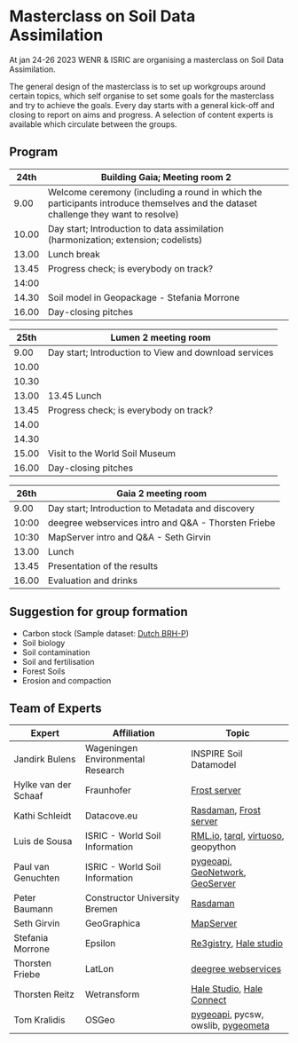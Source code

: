 # Masterclass on Soil Data Assimilation

At jan 24-26 2023 WENR & ISRIC are organising a masterclass on Soil Data Assimilation.

The general design of the masterclass is to set up workgroups around certain topics, which self organise to set some goals for the masterclass and try to achieve the goals.
Every day starts with a general kick-off and closing to report on aims and progress. A selection of content experts is available which circulate between the groups.


## Program

| 24th | Building Gaia; Meeting room 2 |
| --- | --- |
| 9.00 | Welcome ceremony (including a round in which the participants introduce themselves and the dataset challenge they want to resolve) |
| 10.00 | Day start; Introduction to data assimilation (harmonization; extension; codelists) |
| 13.00 | Lunch break |
| 13.45 | Progress check; is everybody on track? |
| 14:00 | |
| 14.30 | Soil model in Geopackage - Stefania Morrone  |
| 16.00 | Day-closing pitches |
 

| 25th | Lumen 2 meeting room |
| --- | --- |
| 9.00 | Day start; Introduction to View and download services |
| 10.00 | |
| 10.30 | |
| 13.00 | 13.45 Lunch |
| 13.45 | Progress check; is everybody on track? |
| 14.00 | |
| 14.30 | |
| 15.00 | Visit to the World Soil Museum |
| 16.00 | Day-closing pitches |
         
| 26th | Gaia 2 meeting room |
| --- | --- |
| 9.00 | Day start; Introduction to Metadata and discovery |
| 10:00 | deegree webservices intro and Q&A - Thorsten Friebe | 
| 10:30 | MapServer intro and Q&A - Seth Girvin |
| 13.00 | Lunch |
| 13.45 | Presentation of the results |
| 16.00 | Evaluation and drinks |


## Suggestion for group formation

- Carbon stock (Sample dataset: [Dutch BRH-P](tools/data/bhr-p/readme))
- Soil biology
- Soil contamination
- Soil and fertilisation
- Forest Soils
- Erosion and compaction

## Team of Experts

| Expert | Affiliation | Topic |
| ---|  --- | --- |
| Jandirk Bulens | Wageningen Environmental Research | INSPIRE Soil Datamodel |
| Hylke van der Schaaf | Fraunhofer | [Frost server](../tools/frost-server.md) |
| Kathi Schleidt | Datacove.eu | [Rasdaman](../tools/rasdaman.md), [Frost server](../tools/frost-server.md) |
| Luis de Sousa | ISRIC - World Soil Information | [RML.io](../tools/rml.md), [tarql](../tools/tarql.md), [virtuoso](../tools/virtuoso.md), geopython |
| Paul van Genuchten | ISRIC - World Soil Information | [pygeoapi](../tools/pygeoapi.md), [GeoNetwork](../tools/geonetwork.md), [GeoServer](../tools/geoserver.md) | 
| Peter Baumann | Constructor University Bremen | [Rasdaman](../tools/rasdaman.md) |
| Seth Girvin | GeoGraphica | [MapServer](../tools/mapserver.md) |
| Stefania Morrone | Epsilon | [Re3gistry](../tools/re3gistry.md), [Hale studio](../tools/hale-studio.md) |
| Thorsten Friebe | LatLon | [deegree webservices](../tools/deegree.md) |
| Thorsten Reitz | Wetransform | [Hale Studio](../tools/hale-studio.md), [Hale Connect](../tools/hale-connect.md) |
| Tom Kralidis | OSGeo | [pygeoapi](../tools/pygeoapi.md), pycsw, owslib, [pygeometa](../tools/pygeometa.md) |


